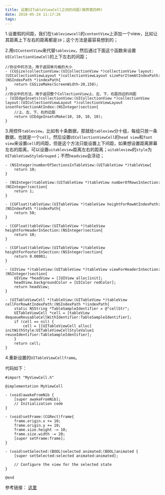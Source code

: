 ```yaml
---
title: 设置UITableViewCell之间的间距(推荐第四种)
date: 2018-05-24 11:17:26
tags:
---
```


1.设置假的间距，我们在``tableviewcell``的``contentView``上添加一个view，比如让其距离上下左右的距离都是``10``；这个方法是最容易想到的；

2.用``UIContentView``来代替``tableview``，然后通过下面这个函数来设置``UICollectionViewCell``的上下左右的间距；

```
//协议中的方法，用于返回单元格的大小  
- (CGSize)collectionView:(UICollectionView *)collectionView layout:(UICollectionViewLayout *)collectionViewLayout sizeForItemAtIndexPath:(NSIndexPath *)indexPath{  
    return CGSizeMake(ScreenWidth-20,150);  
}  
//协议中的方法，用于返回整个CollectionView上、左、下、右距四边的间距  
- (UIEdgeInsets)collectionView:(UICollectionView *)collectionView layout:(UICollectionViewLayout *)collectionViewLayout insetForSectionAtIndex:(NSInteger)section{  
    //上、左、下、右的边距  
    return UIEdgeInsetsMake(10, 10, 10, 10);  
}
```

3.用控件``tableview``，比如有十条数据，那就给``tableview``分十组，每组只放一条数据，也就是一个``cell``，然后设置``UICollectionViewCell``的``head view``和``foot view``来设置``cell``的间距，但是这个方法只能设置上下间距，如果想设置距离屏幕左右的距离，可以设置``uitableview``距离左右的距离；``uitableview``的``style``为``UITableViewStyleGrouped``；不然``headview``会浮动；

```
- (NSInteger)numberOfSectionsInTableView:(UITableView *)tableView{  
    return 10;  
}  
  
- (NSInteger)tableView:(UITableView *)tableView numberOfRowsInSection:(NSInteger)section{  
    return 1;  
}  
  
- (CGFloat)tableView:(UITableView *)tableView heightForRowAtIndexPath:(NSIndexPath *)indexPath{  
    return 50;  
}  
  
- (CGFloat)tableView:(UITableView *)tableView heightForHeaderInSection:(NSInteger)section{  
    return 10;  
}  
  
- (CGFloat)tableView:(UITableView *)tableView heightForFooterInSection:(NSInteger)section{  
    return 0.00001;  
}  
  
- (UIView *)tableView:(UITableView *)tableView viewForHeaderInSection:(NSInteger)section{  
    UIView *headView = [[UIView alloc]init];  
    headView.backgroundColor = [UIColor redColor];  
    return headView;  
}  
  
- (UITableViewCell *)tableView:(UITableView *)tableView cellForRowAtIndexPath:(NSIndexPath *)indexPath{  
    static NSString *TableSampleIdentifier = @"cellStr";  
    UITableViewCell *cell = [tableView dequeueReusableCellWithIdentifier:TableSampleIdentifier];  
    if (cell == nil) {  
        cell = [[UITableViewCell alloc] initWithStyle:UITableViewCellStyleValue1 reuseIdentifier:TableSampleIdentifier];  
    }  
    return cell;  
}

```

4.重新设置的``UITableViewCellframe``。

代码如下：

```
#import "MyViewCell.h"  
  
@implementation MyViewCell  
  
- (void)awakeFromNib {  
    [super awakeFromNib];  
    // Initialization code  
}  
  
- (void)setFrame:(CGRect)frame{  
    frame.origin.x += 10;  
    frame.origin.y += 10;  
    frame.size.height -= 10;  
    frame.size.width -= 20;  
    [super setFrame:frame];  
}  
  
- (void)setSelected:(BOOL)selected animated:(BOOL)animated {  
    [super setSelected:selected animated:animated];  
  
    // Configure the view for the selected state  
}  
  
@end

```

参考链接： [这里](https://blog.csdn.net/u014220518/article/details/51995989)